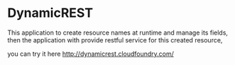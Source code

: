 DynamicREST
===========

This application to create resource names at runtime and manage its fields,
then the application with provide restful service for this created resource,

you can try it here http://dynamicrest.cloudfoundry.com/
